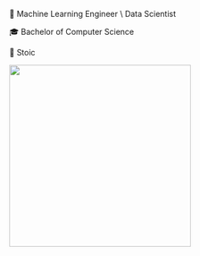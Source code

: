 🧠 Machine Learning Engineer \ Data Scientist

🎓 Bachelor of Computer Science

🗿 Stoic

<img src="https://i.redd.it/tbe8q8c1kl011.png" width="325px">
